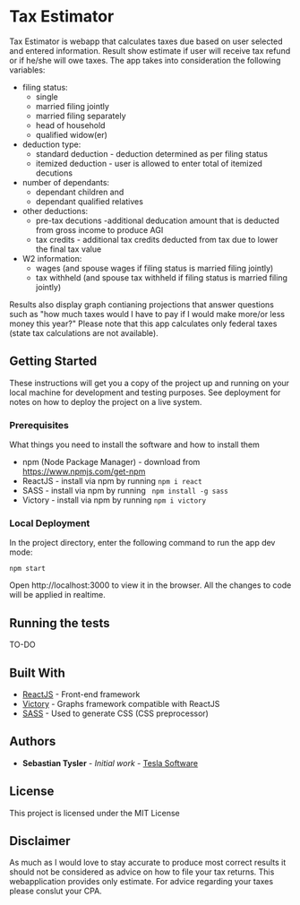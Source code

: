 # Tax Estimator

Tax Estimator is webapp that calculates taxes due based on user selected and entered information. Result show estimate if user will receive tax refund or if he/she will owe taxes. The app takes into consideration the following variables:
* filing status: 
    * single
    * married filing jointly
    * married filing separately
    * head of household
    * qualified widow(er)
* deduction type:
    * standard deduction - deduction determined as per filing status
    * itemized deduction - user is allowed to enter total of itemized decutions
* number of dependants: 
    * dependant children and
    * dependant qualified relatives  
* other deductions:
    *  pre-tax decutions -additional deducation amount that is deducted from gross income to produce AGI
    *  tax credits - additional tax credits deducted from tax due to lower the final tax value
* W2 information:
    * wages (and spouse wages if filing status is married filing jointly)
    * tax withheld (and spouse tax withheld if filing status is married filing jointly)

Results also display graph contianing projections that answer questions such as "how much taxes would I have to pay if I would make more/or less money this year?"
Please note that this app calculates only federal taxes (state tax calculations are not available).

## Getting Started

These instructions will get you a copy of the project up and running on your local machine for development and testing purposes. See deployment for notes on how to deploy the project on a live system.

### Prerequisites

What things you need to install the software and how to install them
* npm (Node Package Manager) - download from  https://www.npmjs.com/get-npm
* ReactJS - install via npm by running  ```npm i react```
* SASS - install via npm by running ``` npm install -g sass```
* Victory - install via npm by running ```npm i victory```

### Local Deployment

In the project directory, enter the following command to run the app dev mode:
```
npm start
```
Open http://localhost:3000 to view it in the browser. All the changes to code will be applied in realtime.


## Running the tests

TO-DO

## Built With

* [ReactJS](https://reactjs.org/) - Front-end framework
* [Victory](https://formidable.com/open-source/victory/) - Graphs framework compatible with ReactJS
* [SASS](https://sass-lang.com/) - Used to generate CSS (CSS preprocessor)


## Authors

* **Sebastian Tysler** - *Initial work* - [Tesla Software](https://github.com/teslaSoftware)



## License

This project is licensed under the MIT License

## Disclaimer

As much as I would love to stay accurate to produce most correct results it should not be considered as advice on how to file your tax returns. 
This webapplication provides only estimate. For advice regarding your taxes please conslut your CPA.